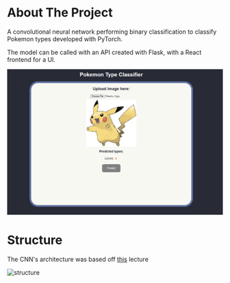 # About The Project

A convolutional neural network performing binary classification to classify Pokemon types developed with PyTorch.

The model can be called with an API created with Flask, with a React frontend for a UI.

![demo](notebooks/pokemon_images/demo.png)

# Structure

The CNN's architecture was based off [this](https://cs231n.github.io/convolutional-networks/#layers) lecture

![structure](notebooks/convnet.jpg)


